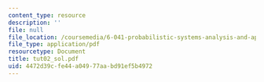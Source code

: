 ```yaml
---
content_type: resource
description: ''
file: null
file_location: /coursemedia/6-041-probabilistic-systems-analysis-and-applied-probability-spring-2006/4472d39cfe44a04977aabd91ef5b4972_tut02_sol.pdf
file_type: application/pdf
resourcetype: Document
title: tut02_sol.pdf
uid: 4472d39c-fe44-a049-77aa-bd91ef5b4972
---
```

